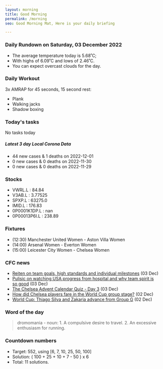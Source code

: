 ```yaml
---
layout: morning
title: Good Morning
permalink: /morning
seo: Good Morning Mat, Here is your daily briefing

---
```


<!-- weather_marker starts -->
### Daily Rundown on Saturday, 03 December 2022

- The average temperature today is 5.68˚C;
- With highs of 6.09˚C and lows of 2.46˚C.
- You can expect overcast clouds for the day.

<!-- weather_marker ends -->

### Daily Workout
<!-- workout_marker starts -->
3x AMRAP for 45 seconds, 15 second rest:

- Plank
- Walking jacks
- Shadow boxing

<!-- workout_marker ends -->

### Today's tasks
<!-- task_marker starts -->
No tasks today
<!-- task_marker ends -->

<!-- c19_marker starts -->
##### Latest 3 day Local Corona Data

- 44 new cases & 1 deaths on 2022-12-01
- 0 new cases & 0 deaths on 2022-11-30
- 0 new cases & 0 deaths on 2022-11-29

<!-- c19_marker ends -->

### Stocks

<!-- stocks_marker starts -->

- VWRL.L : 84.84
- V3AB.L : 3.77525
- SPXP.L : 63275.0
- IMID.L : 176.83
- 0P0001K1DP.L : nan
- 0P00013P6I.L : 238.89

<!-- stocks_marker ends -->

### Fixtures

<!-- sports_marker starts -->

<ul>
<li>(12:30) Manchester United Women - Aston Villa Women</li>
<li>(14:00) Arsenal Women - Everton Women</li>
<li>(15:00) Leicester City Women - Chelsea Women</li>
</ul>

<!-- sports_marker ends -->

### CFC news

<!-- cfc_marker starts -->
- [Reiten on team goals, high standards and individual milestones](https://chelseafc.com/en/news/article/reiten-on-team-goals-high-standards-and-individual-milestones) (03 Dec)
- [Pulisic on watching USA progress from hospital and why team spirit is so good](https://chelseafc.com/en/news/article/pulisic-on-watching-usa-progress-from-hospital-and-why-team-spirit-is-so) (03 Dec)
- [The Chelsea Advent Calendar Quiz - Day 3](https://chelseafc.com/en/news/article/the-chelsea-advent-calendar-quiz-day-3) (03 Dec)
- [How did Chelsea players fare in the World Cup group stage?](https://chelseafc.com/en/news/article/how-did-chelsea-players-fare-in-the-world-cup-group-stage) (02 Dec)
- [World Cup: Thiago Silva and Zakaria advance from Group G](https://chelseafc.com/en/news/article/world-cup-thiago-silva-and-zakaria-advance-from-group-g) (02 Dec)

<!-- cfc_marker ends -->

### Word of the day
<!-- word_marker starts -->

 > dromomania - noun: 1. A compulsive desire to travel. 2. An excessive enthusiasm for running.

<!-- word_marker ends -->

### Countdown numbers
<!-- game_marker starts -->

- Target: 552, using [6, 7, 10, 25, 50, 100]
- Solution: ( 100 + 25 + 10 + 7 - 50 ) x 6
- Total: 11 solutions.

<!-- game_marker ends -->